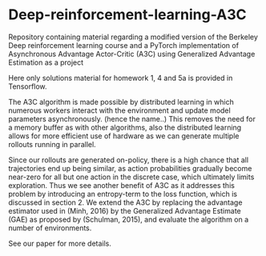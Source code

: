 # Deep-reinforcement-learning-A3C
Repository containing material regarding a modified version of the Berkeley Deep reinforcement learning course 
and a PyTorch implementation of Asynchronous Advantage Actor-Critic (A3C) using Generalized Advantage Estimation  as a project

Here only solutions material for homework 1, 4 and 5a is provided in Tensorflow.

The A3C algorithm is made possible by distributed learning in which numerous workers interact with the environment
and update model parameters asynchronously. (hence the name..) 
This removes the need for a memory buffer as with other algorithms, also the distributed learning allows for more 
efficient use of hardware as we can generate multiple rollouts running in parallel.

Since our rollouts are generated on-policy, there is a high chance that all trajectories end up being similar, 
as action probabilities gradually become near-zero for all but one action in the discrete case, which ultimately limits exploration. 
Thus we see another benefit of A3C as it addresses this problem by introducing an entropy-term to the loss function, which is discussed in section 2. 
We extend the A3C by replacing the advantage estimator used in (Minh, 2016) by the Generalized Advantage Estimate (GAE) as proposed by (Schulman, 2015), and evaluate the algorithm on a number of environments.

See our paper for more details.
